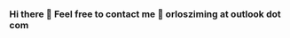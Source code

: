 ### Hi there 👋  Feel free to contact me 📮 orlosziming at outlook dot com
 <!--
[![OrlosZiming's github stats](https://github-readme-stats.vercel.app/api?username=mcxiaoxiao)](https://github.com/mcxiaoxiao)


**mcxiaoxiao/mcxiaoxiao** is a ✨ _special_ ✨ repository because its `README.md` (this file) appears on your GitHub profile.

Here are some ideas to get you started:

- 🔭 I’m currently working on ...
- 🌱 I’m currently learning ...
- 👯 I’m looking to collaborate on ...
- 🤔 I’m looking for help with ...
- 💬 Ask me about ...
- 📫 How to reach me: ...
- 😄 Pronouns: ...
- ⚡ Fun fact: ...
-->
